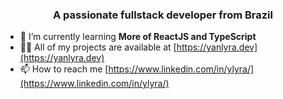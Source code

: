 <h3 align="center">A passionate fullstack developer from Brazil</h3>

- 🌱 I’m currently learning **More of ReactJS and TypeScript**
- 👨‍💻 All of my projects are available at [https://yanlyra.dev](https://yanlyra.dev)
- 📫 How to reach me [https://www.linkedin.com/in/ylyra/](https://www.linkedin.com/in/ylyra/)
